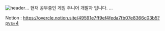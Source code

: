 ![header](https://capsule-render.vercel.app/api?type=Waving&color=auto&height=450&section=header&text=Welcome-nl-Jaeyeong%20Github&fontSize=90)...
현재 공부중인 게임 주니어 개발자 입니다. ...

Notion : https://overcle.notion.site/49591e7ff9ef4feda7fb07e8366c03b5?pvs=4
